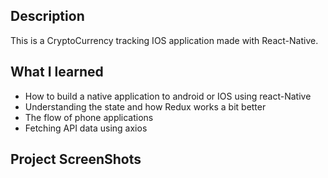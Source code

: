 ## Description

This is a CryptoCurrency tracking IOS application made with React-Native.

## What I learned

* How to build a native application to android or IOS using react-Native
* Understanding the state and how Redux works a bit better
* The flow of phone applications
* Fetching API data using axios

## Project ScreenShots

![]()
